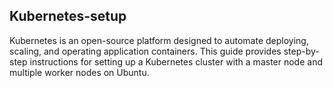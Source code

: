 ﻿## Kubernetes-setup
Kubernetes is an open-source platform designed to automate deploying, scaling, and operating application containers.
This guide provides step-by-step instructions for setting up a Kubernetes cluster with a master node and multiple worker nodes on Ubuntu. 
